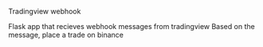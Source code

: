 Tradingview webhook

Flask app that recieves webhook messages from tradingview
Based on the message, place a trade on binance
